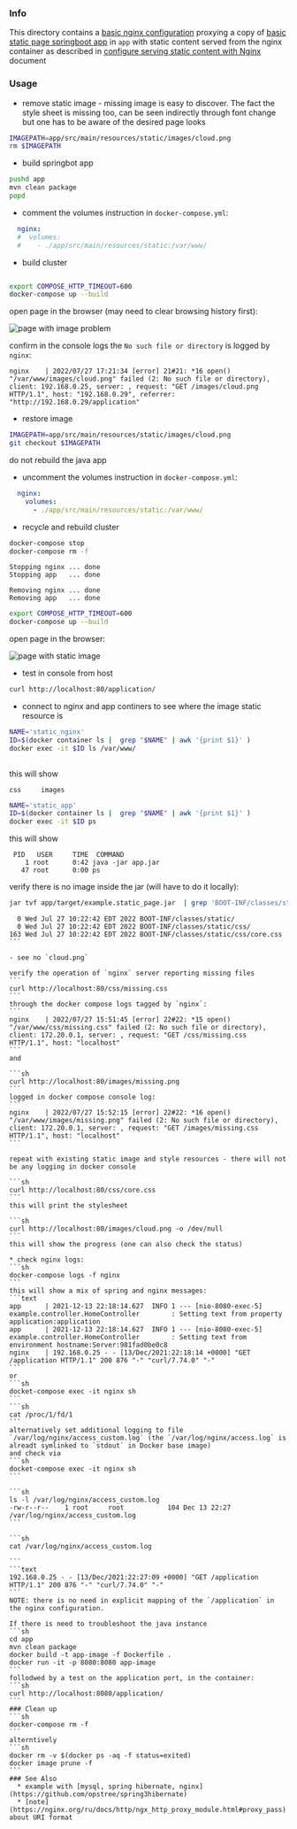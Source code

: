 ### Info

This directory contains a [basic nginx configuration](https://hellokoding.com/spring-boot/docker/) proxying a 
 copy of [basic static page springboot app](https://github.com/sergueik/springboot_study/tree/master/basic-static) in `app` with static content served from the nginx container as described in [configure serving static content with Nginx
](http://www.java2novice.com/nginx/configure-static-content/) document

### Usage

* remove static image - missing image is easy to discover. The fact the style sheet is missing too, can be seen indirectly through font change but one has to be aware of the desired page looks

```sh
IMAGEPATH=app/src/main/resources/static/images/cloud.png
rm $IMAGEPATH
```

* build springbot app
```sh
pushd app
mvn clean package
popd
```
* comment the volumes instruction in `docker-compose.yml`:

```YAML
  nginx:
  #  volumes:
  #    - ./app/src/main/resources/static:/var/www/

```
* build cluster

```sh

export COMPOSE_HTTP_TIMEOUT=600
docker-compose up --build
```

open page in the browser (may need to clear browsing history first):

![page with image problem](https://github.com/sergueik/springboot_study/blob/master/basic-nginx-static/screenshots/capture_broken_image_page.png)

confirm in the console logs the `No such file or directory` is logged by `nginx`:
```text
nginx    | 2022/07/27 17:21:34 [error] 21#21: *16 open() "/var/www/images/cloud.png" failed (2: No such file or directory), client: 192.168.0.25, server: , request: "GET /images/cloud.png HTTP/1.1", host: "192.168.0.29", referrer: "http://192.168.0.29/application"

```

* restore image
```sh
IMAGEPATH=app/src/main/resources/static/images/cloud.png
git checkout $IMAGEPATH
```

do not rebuild the java app

* uncomment the volumes instruction in `docker-compose.yml`:
```YAML
  nginx:
    volumes:
      - ./app/src/main/resources/static:/var/www/

```
* recycle and rebuild cluster
```sh
docker-compose stop
docker-compose rm -f
```

```text
Stopping nginx ... done
Stopping app   ... done
```
```text
Removing nginx ... done
Removing app   ... done

```
```sh
export COMPOSE_HTTP_TIMEOUT=600
docker-compose up --build
```
open page in the browser:

![page with static image](https://github.com/sergueik/springboot_study/blob/master/basic-nginx-static/screenshots/capture_page_with_image.png)

* test in console from host
```sh
curl http://localhost:80/application/
```
* connect to nginx and app continers to see where the image static resource is
```sh
NAME='static_nginx'
ID=$(docker container ls |  grep "$NAME" | awk '{print $1}' )
docker exec -it $ID ls /var/www/
 
```
this will show 
```text
css     images
```
 
```sh
NAME='static_app'
ID=$(docker container ls |  grep "$NAME" | awk '{print $1}' )
docker exec -it $ID ps
 ```
 
 this will show
 
```text
 PID   USER     TIME  COMMAND
    1 root      0:42 java -jar app.jar
   47 root      0:00 ps

```
 
verify there is no image inside the jar (will have to do it locally):
 
```sh
jar tvf app/target/example.static_page.jar  | grep 'BOOT-INF/classes/static'
```

````text
  0 Wed Jul 27 10:22:42 EDT 2022 BOOT-INF/classes/static/
  0 Wed Jul 27 10:22:42 EDT 2022 BOOT-INF/classes/static/css/
163 Wed Jul 27 10:22:42 EDT 2022 BOOT-INF/classes/static/css/core.css
```

- see no `cloud.png`
 
verify the operation of `nginx` server reporting missing files
```
curl http://localhost:80/css/missing.css
```
through the docker compose logs tagged by `nginx`:
```  
nginx    | 2022/07/27 15:51:45 [error] 22#22: *15 open() "/var/www/css/missing.css" failed (2: No such file or directory), client: 172.20.0.1, server: , request: "GET /css/missing.css HTTP/1.1", host: "localhost"
```
and

```sh
curl http://localhost:80/images/missing.png
```
logged in docker compose console log:
```
nginx    | 2022/07/27 15:52:15 [error] 22#22: *16 open() "/var/www/images/missing.png" failed (2: No such file or directory), client: 172.20.0.1, server: , request: "GET /images/missing.css HTTP/1.1", host: "localhost" 
```
 
repeat with existing static image and style resources - there will not be any logging in docker console
 
```sh
curl http://localhost:80/css/core.css
```
this will print the stylesheet

```sh
curl http://localhost:80/images/cloud.png -o /dev/null
```
this will show the progress (one can also check the status) 
 
* check nginx logs:
```sh
docker-compose logs -f nginx
```
this will show a mix of spring and nginx messages:
```text
app      | 2021-12-13 22:18:14.627  INFO 1 --- [nio-8080-exec-5] example.controller.HomeController        : Setting text from property application:application
app      | 2021-12-13 22:18:14.627  INFO 1 --- [nio-8080-exec-5] example.controller.HomeController        : Setting text from environment hostname:Server:981fad0be0c8
nginx    | 192.168.0.25 - - [13/Dec/2021:22:18:14 +0000] "GET /application HTTP/1.1" 200 876 "-" "curl/7.74.0" "-"
```
or
```sh
docket-compose exec -it nginx sh
```
```sh
cat /proc/1/fd/1
```
alternatively set additional logging to file `/var/log/nginx/access_custom.log` (the `/var/log/nginx/access.log` is alreadt symlinked to `stdout` in Docker base image)
and check via
```sh
docket-compose exec -it nginx sh
```

```sh
ls -l /var/log/nginx/access_custom.log
-rw-r--r--    1 root     root           104 Dec 13 22:27 /var/log/nginx/access_custom.log
```

```sh 
cat /var/log/nginx/access_custom.log

```
```text
192.168.0.25 - - [13/Dec/2021:22:27:09 +0000] "GET /application HTTP/1.1" 200 876 "-" "curl/7.74.0" "-"
```
NOTE: there is no need in explicit mapping of the `/application` in the nginx configuration. 

If there is need to troubleshoot the java instance
```sh
cd app
mvn clean package
docker build -t app-image -f Dockerfile .
docker run -it -p 8080:8080 app-image
```
follodwed by a test on the application port, in the container:
```sh
curl http://localhost:8080/application/
```
### Clean up
```sh
docker-compose rm -f
```
alterntively
```sh
docker rm -v $(docker ps -aq -f status=exited)
docker image prune -f
```
### See Also
  * example with [mysql, spring hibernate, nginx](https://github.com/opstree/spring3hibernate)
  * [note](https://nginx.org/ru/docs/http/ngx_http_proxy_module.html#proxy_pass)  about URI format
